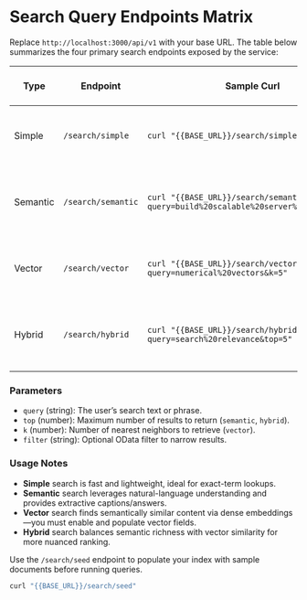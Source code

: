 # Search Query Endpoints Matrix

Replace `http://localhost:3000/api/v1` with your base URL. The table below summarizes the four primary search endpoints exposed by the service:

| Type      | Endpoint                           | Sample Curl                                                                                                    | Description                                                   | Expected Matching Docs                          |
|-----------|------------------------------------|---------------------------------------------------------------------------------------------------------------|---------------------------------------------------------------|--------------------------------------------------|
| Simple    | `/search/simple`                   | `curl "{{BASE_URL}}/search/simple?query=node"`                                                              | Exact keyword matching in indexed content                    | Documents containing the literal term “node”     |
| Semantic  | `/search/semantic`                 | `curl "{{BASE_URL}}/search/semantic?query=build%20scalable%20server%20apps&top=5"`                           | AI-driven semantic ranking and extractive summaries          | Related frameworks (e.g. NestJS, Spring Boot)    |
| Vector    | `/search/vector`                   | `curl "{{BASE_URL}}/search/vector?query=numerical%20vectors&k=5"`                                            | Embedding-based similarity search                            | Topics on vector embeddings and related math    |
| Hybrid    | `/search/hybrid`                   | `curl "{{BASE_URL}}/search/hybrid?query=search%20relevance&top=5"`                                          | Combined semantic + vector ranking for balanced relevance   | Results blending semantic & vector strengths     |

### Parameters
- `query` (string): The user’s search text or phrase.  
- `top` (number): Maximum number of results to return (`semantic`, `hybrid`).  
- `k` (number): Number of nearest neighbors to retrieve (`vector`).  
- `filter` (string): Optional OData filter to narrow results.

### Usage Notes
- **Simple** search is fast and lightweight, ideal for exact-term lookups.  
- **Semantic** search leverages natural-language understanding and provides extractive captions/answers.  
- **Vector** search finds semantically similar content via dense embeddings—you must enable and populate vector fields.  
- **Hybrid** search balances semantic richness with vector similarity for more nuanced ranking.

Use the `/search/seed` endpoint to populate your index with sample documents before running queries.
```bash
curl "{{BASE_URL}}/search/seed"
```